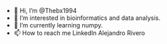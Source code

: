 - 👋 Hi, I’m @Thebx1994
- 👀 I’m interested in bioinformatics and data analysis. 
- 🌱 I’m currently learning numpy. 
- 📫 How to reach me LinkedIn Alejandro Rivero

<!---
Thebx1994/Thebx1994 is a ✨ special ✨ repository because its `README.md` (this file) appears on your GitHub profile.
You can click the Preview link to take a look at your changes.
--->

